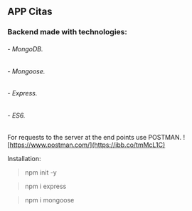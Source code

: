 ## APP Citas
### Backend made with technologies:
###### - MongoDB.
###### - Mongoose.
###### - Express.
###### - ES6.

For requests to the server at the end points use POSTMAN.
![https://www.postman.com/](https://ibb.co/tmMcL1C)


Installation:
> npm init -y

> npm i express

> npm i mongoose
